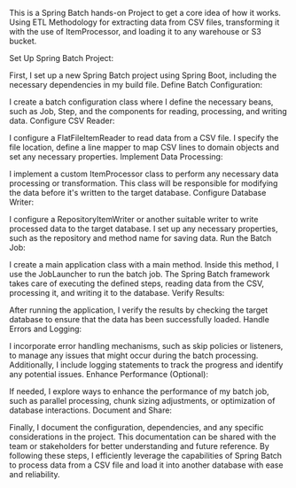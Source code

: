 This is a Spring Batch hands-on Project to get a core idea of how it works. Using ETL Methodology for extracting data from CSV files, transforming it with the use of ItemProcessor, and loading it to any warehouse or S3 bucket.

Set Up Spring Batch Project:

First, I set up a new Spring Batch project using Spring Boot, including the necessary dependencies in my build file.
Define Batch Configuration:

I create a batch configuration class where I define the necessary beans, such as Job, Step, and the components for reading, processing, and writing data.
Configure CSV Reader:

I configure a FlatFileItemReader to read data from a CSV file. I specify the file location, define a line mapper to map CSV lines to domain objects and set any necessary properties.
Implement Data Processing:

I implement a custom ItemProcessor class to perform any necessary data processing or transformation. This class will be responsible for modifying the data before it's written to the target database.
Configure Database Writer:

I configure a RepositoryItemWriter or another suitable writer to write processed data to the target database. I set up any necessary properties, such as the repository and method name for saving data.
Run the Batch Job:

I create a main application class with a main method. Inside this method, I use the JobLauncher to run the batch job. The Spring Batch framework takes care of executing the defined steps, reading data from the CSV, processing it, and writing it to the database.
Verify Results:

After running the application, I verify the results by checking the target database to ensure that the data has been successfully loaded.
Handle Errors and Logging:

I incorporate error handling mechanisms, such as skip policies or listeners, to manage any issues that might occur during the batch processing. Additionally, I include logging statements to track the progress and identify any potential issues.
Enhance Performance (Optional):

If needed, I explore ways to enhance the performance of my batch job, such as parallel processing, chunk sizing adjustments, or optimization of database interactions.
Document and Share:

Finally, I document the configuration, dependencies, and any specific considerations in the project. This documentation can be shared with the team or stakeholders for better understanding and future reference.
By following these steps, I efficiently leverage the capabilities of Spring Batch to process data from a CSV file and load it into another database with ease and reliability.
